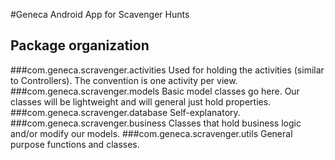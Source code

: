 #Geneca Android App for Scavenger Hunts

## Package organization
###com.geneca.scravenger.activities
Used for holding the activities (similar to Controllers). The convention is one activity per view.
###com.geneca.scravenger.models
Basic model classes go here. Our classes will be lightweight and will general just hold properties.
###com.geneca.scravenger.database
Self-explanatory.
###com.geneca.scravenger.business
Classes that hold business logic and/or modify our models.
###com.geneca.scravenger.utils
General purpose functions and classes.